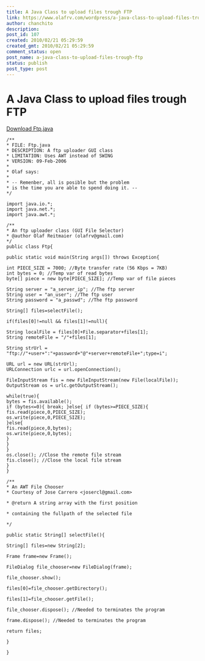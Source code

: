 ```yaml
---
title: A Java Class to upload files trough FTP
link: https://www.olafrv.com/wordpress/a-java-class-to-upload-files-trough-ftp/
author: chanchito
description: 
post_id: 107
created: 2010/02/21 05:29:59
created_gmt: 2010/02/21 05:29:59
comment_status: open
post_name: a-java-class-to-upload-files-trough-ftp
status: publish
post_type: post
---
```


# A Java Class to upload files trough FTP

[Download Ftp.java](http://www.olafrv.com/wp-content/uploads/2010/02/Ftp.java_.zip)
    
    
    /**
    * FILE: Ftp.java
    * DESCRIPTION: A ftp uploader GUI class
    * LIMITATION: Uses AWT instead of SWING
    * VERSION: 09-Feb-2006
    *
    * Olaf says:
    *
    * -- Remenber, all is posible but the problem
    * is the time you are able to spend doing it. --
    */
    
    import java.io.*;
    import java.net.*;
    import java.awt.*;
    
    /**
    * An ftp uploader class (GUI File Selector)
    * @author Olaf Reitmaier (olafrv@gmail.com)
    */
    public class Ftp{
    
    public static void main(String args[]) throws Exception{
    
    int PIECE_SIZE = 7000; //Byte transfer rate (56 Kbps = 7KB)
    int bytes = 0; //Temp var of read bytes
    byte[] piece = new byte[PIECE_SIZE]; //Temp var of file pieces
    
    String server = "a_server_ip"; //The ftp server
    String user = "an_user"; //The ftp user
    String password = "a_passwd"; //The ftp password
    
    String[] files=selectFile();
    
    if(files[0]!=null && files[1]!=null){
    
    String localFile = files[0]+File.separator+files[1];
    String remoteFile = "/"+files[1];
    
    String strUrl = "ftp://"+user+":"+password+"@"+server+remoteFile+";type=i";
    
    URL url = new URL(strUrl);
    URLConnection urlc = url.openConnection();
    
    FileInputStream fis = new FileInputStream(new File(localFile));
    OutputStream os = urlc.getOutputStream();
    
    while(true){
    bytes = fis.available();
    if (bytes<=0){ break; }else{ if (bytes>=PIECE_SIZE){
    fis.read(piece,0,PIECE_SIZE);
    os.write(piece,0,PIECE_SIZE);
    }else{
    fis.read(piece,0,bytes);
    os.write(piece,0,bytes);
    }
    }
    }
    os.close(); //Close the remote file stream
    fis.close(); //Close the local file stream
    }
    }
    
    /**
    * An AWT File Chooser
    * Courtesy of Jose Carrero <josercl@gmail.com>
    
    * @return A string array with the first position
    
    * containing the fullpath of the selected file
    
    */
    
    public static String[] selectFile(){
    
    String[] files=new String[2];
    
    Frame frame=new Frame();
    
    FileDialog file_chooser=new FileDialog(frame);
    
    file_chooser.show();
    
    files[0]=file_chooser.getDirectory();
    
    files[1]=file_chooser.getFile();
    
    file_chooser.dispose(); //Needed to terminates the program
    
    frame.dispose(); //Needed to terminates the program
    
    return files;
    
    }
    
    }
